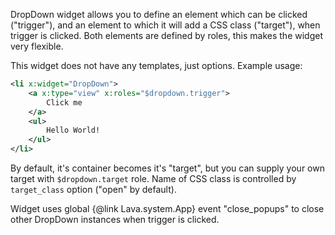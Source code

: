 
DropDown widget allows you to define an element which can be clicked ("trigger"), 
and an element to which it will add a CSS class ("target"), when trigger is clicked.
Both elements are defined by roles, this makes the widget very flexible.

This widget does not have any templates, just options. Example usage:

```xml
<li x:widget="DropDown">
	<a x:type="view" x:roles="$dropdown.trigger">
		Click me
	</a>
	<ul>
		Hello World!
	</ul>
</li>
```

By default, it's container becomes it's "target", but you can supply your own target with `$dropdown.target` role.
Name of CSS class is controlled by `target_class` option ("open" by default).

Widget uses global {@link Lava.system.App} event "close_popups" to close other DropDown instances when trigger is clicked.